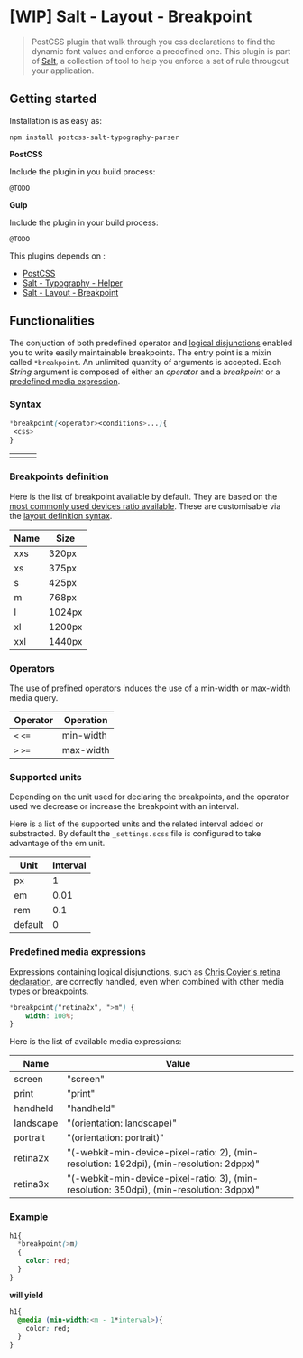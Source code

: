 # [WIP] Salt - Layout - Breakpoint

> PostCSS plugin that walk through you css declarations to find the dynamic font values and enforce a predefined one. This plugin is part of [Salt](https://github.com/alexandremasy/salt), a collection of tool to help you enforce a set of rule througout your application.



## Getting started

Installation is as easy as:

```shell
npm install postcss-salt-typography-parser
```



**PostCSS**

Include the plugin in you build process:

```
@TODO

```

**Gulp**

Include the plugin in your build process:

```
@TODO
```



This plugins depends on :

- [PostCSS](https://github.com/postcss/postcss)
- [Salt - Typography - Helper](https://github.com/alexandremasy/postcss-salt-typography-helper)
- [Salt - Layout - Breakpoint](https://github.com/alexandremasy/postcss-salt-layout-breakpoint)





## Functionalities

The conjuction of both predefined operator and [logical disjunctions](https://en.wikipedia.org/wiki/Logical_disjunction) enabled you to write easily maintainable breakpoints. The entry point is a mixin called `*breakpoint`. An unlimited quantity of arguments is accepted. Each *String* argument is composed of either an *operator* and a *breakpoint* or a [predefined media expression](#predefined-media-expressions). 



### Syntax

 ```css
*breakpoint(<operator><conditions>...){
  <css>
}
 ```



|      |      |      |
| ---- | ---- | ---- |
|      |      |      |



### Breakpoints definition

Here is the list of breakpoint available by default. They are based on the [most commonly used devices ratio available](https://medium.freecodecamp.com/the-100-correct-way-to-do-css-breakpoints-88d6a5ba1862). These are customisable via the [layout definition syntax](https://github.com/alexandremasy/postcss-salt-layout#configuration). 

| Name | Size   |
| ---- | ------ |
| xxs  | 320px  |
| xs   | 375px  |
| s    | 425px  |
| m    | 768px  |
| l    | 1024px |
| xl   | 1200px |
| xxl  | 1440px |



### Operators

The use of prefined operators induces the use of a min-width or max-width media query. 

| Operator | Operation |
| -------- | --------- |
| `<` `<=` | min-width |
| `>` `>=` | max-width |



### Supported units

Depending on the unit used for declaring the breakpoints, and the operator used we decrease or increase the breakpoint with an interval. 

Here is a list of the supported units and the related interval added or substracted. By default the `_settings.scss` file is configured to take advantage of the em unit.  

| Unit    | Interval |
| ------- | -------- |
| px      | 1        |
| em      | 0.01     |
| rem     | 0.1      |
| default | 0        |



### Predefined media expressions

Expressions containing logical disjunctions, such as [Chris Coyier's retina declaration](http://css-tricks.com/snippets/css/retina-display-media-query/), are correctly handled, even when combined with other media types or breakpoints.

```scss
*breakpoint("retina2x", ">m") {
	width: 100%;
}
```



Here is the list of available media expressions:

| Name      | Value                                    |
| --------- | ---------------------------------------- |
| screen    | "screen"                                 |
| print     | "print"                                  |
| handheld  | "handheld"                               |
| landscape | "(orientation: landscape)"               |
| portrait  | "(orientation: portrait)"                |
| retina2x  | "(-webkit-min-device-pixel-ratio: 2), (min-resolution: 192dpi), (min-resolution: 2dppx)" |
| retina3x  | "(-webkit-min-device-pixel-ratio: 3), (min-resolution: 350dpi), (min-resolution: 3dppx)" |



### Example

```css
h1{
  *breakpoint(>m)
  {
    color: red;
  }
}
```



**will yield**

```css
h1{
  @media (min-width:<m - 1*interval>){
    color: red;
  }
}
```



